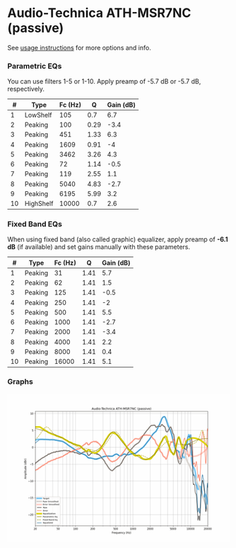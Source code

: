 # Audio-Technica ATH-MSR7NC (passive)
See [usage instructions](https://github.com/jaakkopasanen/AutoEq#usage) for more options and info.

### Parametric EQs
You can use filters 1-5 or 1-10. Apply preamp of -5.7 dB or -5.7 dB, respectively.

|   # | Type      |   Fc (Hz) |    Q |   Gain (dB) |
|-----|-----------|-----------|------|-------------|
|   1 | LowShelf  |       105 | 0.7  |         6.7 |
|   2 | Peaking   |       100 | 0.29 |        -3.4 |
|   3 | Peaking   |       451 | 1.33 |         6.3 |
|   4 | Peaking   |      1609 | 0.91 |        -4   |
|   5 | Peaking   |      3462 | 3.26 |         4.3 |
|   6 | Peaking   |        72 | 1.14 |        -0.5 |
|   7 | Peaking   |       119 | 2.55 |         1.1 |
|   8 | Peaking   |      5040 | 4.83 |        -2.7 |
|   9 | Peaking   |      6195 | 5.99 |         3.2 |
|  10 | HighShelf |     10000 | 0.7  |         2.6 |

### Fixed Band EQs
When using fixed band (also called graphic) equalizer, apply preamp of **-6.1 dB** (if available) and set gains manually with these parameters.

|   # | Type    |   Fc (Hz) |    Q |   Gain (dB) |
|-----|---------|-----------|------|-------------|
|   1 | Peaking |        31 | 1.41 |         5.7 |
|   2 | Peaking |        62 | 1.41 |         1.5 |
|   3 | Peaking |       125 | 1.41 |        -0.5 |
|   4 | Peaking |       250 | 1.41 |        -2   |
|   5 | Peaking |       500 | 1.41 |         5.5 |
|   6 | Peaking |      1000 | 1.41 |        -2.7 |
|   7 | Peaking |      2000 | 1.41 |        -3.4 |
|   8 | Peaking |      4000 | 1.41 |         2.2 |
|   9 | Peaking |      8000 | 1.41 |         0.4 |
|  10 | Peaking |     16000 | 1.41 |         5.1 |

### Graphs
![](./Audio-Technica%20ATH-MSR7NC%20(passive).png)
